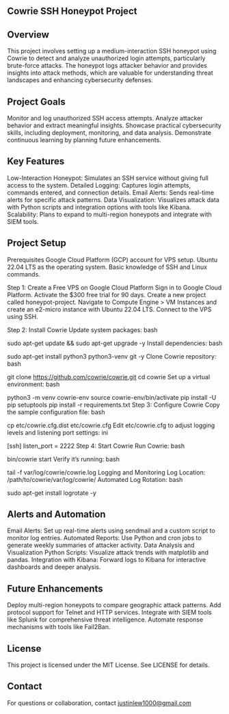 ## Cowrie SSH Honeypot Project

## Overview
This project involves setting up a medium-interaction SSH honeypot using Cowrie to detect and analyze unauthorized login attempts, particularly brute-force attacks. The honeypot logs attacker behavior and provides insights into attack methods, which are valuable for understanding threat landscapes and enhancing cybersecurity defenses.

## Project Goals
Monitor and log unauthorized SSH access attempts.
Analyze attacker behavior and extract meaningful insights.
Showcase practical cybersecurity skills, including deployment, monitoring, and data analysis.
Demonstrate continuous learning by planning future enhancements.

## Key Features
Low-Interaction Honeypot: Simulates an SSH service without giving full access to the system.
Detailed Logging: Captures login attempts, commands entered, and connection details.
Email Alerts: Sends real-time alerts for specific attack patterns.
Data Visualization: Visualizes attack data with Python scripts and integration options with tools like Kibana.
Scalability: Plans to expand to multi-region honeypots and integrate with SIEM tools.

## Project Setup
Prerequisites
Google Cloud Platform (GCP) account for VPS setup.
Ubuntu 22.04 LTS as the operating system.
Basic knowledge of SSH and Linux commands.

Step 1: Create a Free VPS on Google Cloud Platform
Sign in to Google Cloud Platform.
Activate the $300 free trial for 90 days.
Create a new project called honeypot-project.
Navigate to Compute Engine > VM Instances and create an e2-micro instance with Ubuntu 22.04 LTS.
Connect to the VPS using SSH.

Step 2: Install Cowrie
Update system packages:
bash

sudo apt-get update && sudo apt-get upgrade -y
Install dependencies:
bash

sudo apt-get install python3 python3-venv git -y
Clone Cowrie repository:
bash

git clone https://github.com/cowrie/cowrie.git
cd cowrie
Set up a virtual environment:
bash

python3 -m venv cowrie-env
source cowrie-env/bin/activate
pip install -U pip setuptools
pip install -r requirements.txt
Step 3: Configure Cowrie
Copy the sample configuration file:
bash

cp etc/cowrie.cfg.dist etc/cowrie.cfg
Edit etc/cowrie.cfg to adjust logging levels and listening port settings:
ini

[ssh]
listen_port = 2222
Step 4: Start Cowrie
Run Cowrie:
bash

bin/cowrie start
Verify it’s running:
bash

tail -f var/log/cowrie/cowrie.log
Logging and Monitoring
Log Location: /path/to/cowrie/var/log/cowrie/
Automated Log Rotation:
bash

sudo apt-get install logrotate -y

## Alerts and Automation
Email Alerts: Set up real-time alerts using sendmail and a custom script to monitor log entries.
Automated Reports: Use Python and cron jobs to generate weekly summaries of attacker activity.
Data Analysis and Visualization
Python Scripts: Visualize attack trends with matplotlib and pandas.
Integration with Kibana: Forward logs to Kibana for interactive dashboards and deeper analysis.

## Future Enhancements
Deploy multi-region honeypots to compare geographic attack patterns.
Add protocol support for Telnet and HTTP services.
Integrate with SIEM tools like Splunk for comprehensive threat intelligence.
Automate response mechanisms with tools like Fail2Ban.

## License
This project is licensed under the MIT License. See LICENSE for details.

## Contact
For questions or collaboration, contact justinlew1000@gmail.com
